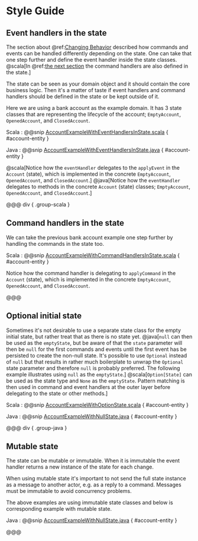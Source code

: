 # Style Guide 

## Event handlers in the state

The section about @ref:[Changing Behavior](persistence.md#changing-behavior) described how commands and events
can be handled differently depending on the state. One can take that one step further and define the event
handler inside the state classes. @scala[In @ref:[the next section](#command-handlers-in-the-state)
the command handlers are also defined in the state.]

The state can be seen as your domain object and it should contain the core business logic. Then it's a matter
of taste if event handlers and command handlers should be defined in the state or be kept outside of it.

Here we are using a bank account as the example domain. It has 3 state classes that are representing the lifecycle
of the account; `EmptyAccount`, `OpenedAccount`, and `ClosedAccount`.

Scala
:  @@snip [AccountExampleWithEventHandlersInState.scala](/gemini-cluster-sharding-typed/src/test/scala/docs/akka/cluster/sharding/typed/AccountExampleWithEventHandlersInState.scala) { #account-entity }

Java
:  @@snip [AccountExampleWithEventHandlersInState.java](/gemini-cluster-sharding-typed/src/test/java/jdocs/akka/cluster/sharding/typed/AccountExampleWithEventHandlersInState.java) { #account-entity }

@scala[Notice how the `eventHandler` delegates to the `applyEvent` in the `Account` (state), which is implemented
in the concrete `EmptyAccount`, `OpenedAccount`, and `ClosedAccount`.]
@java[Notice how the `eventHandler` delegates to methods in the concrete `Account` (state) classes;
`EmptyAccount`, `OpenedAccount`, and `ClosedAccount`.]

@@@ div { .group-scala }
## Command handlers in the state

We can take the previous bank account example one step further by handling the commands in the state too.

Scala
:  @@snip [AccountExampleWithCommandHandlersInState.scala](/gemini-cluster-sharding-typed/src/test/scala/docs/akka/cluster/sharding/typed/AccountExampleWithCommandHandlersInState.scala) { #account-entity }

Notice how the command handler is delegating to `applyCommand` in the `Account` (state), which is implemented
in the concrete `EmptyAccount`, `OpenedAccount`, and `ClosedAccount`.

@@@

## Optional initial state

Sometimes it's not desirable to use a separate state class for the empty initial state, but rather treat that as
there is no state yet.
@java[`null` can then be used as the `emptyState`, but be aware of that the `state` parameter
will then be `null` for the first commands and events until the first event has be persisted to create the
non-null state. It's possible to use `Optional` instead of `null` but that results in rather much boilerplate
to unwrap the `Optional` state parameter and therefore `null` is probably preferred. The following example
illustrates using `null` as the `emptyState`.]
@scala[`Option[State]` can be used as the state type and `None` as the `emptyState`. Pattern matching
is then used in command and event handlers at the outer layer before delegating to the state or other methods.]

Scala
:  @@snip [AccountExampleWithOptionState.scala](/gemini-cluster-sharding-typed/src/test/scala/docs/akka/cluster/sharding/typed/AccountExampleWithOptionState.scala) { #account-entity }

Java
:  @@snip [AccountExampleWithNullState.java](/gemini-cluster-sharding-typed/src/test/java/jdocs/akka/cluster/sharding/typed/AccountExampleWithNullState.java) { #account-entity }

@@@ div { .group-java }
## Mutable state

The state can be mutable or immutable. When it is immutable the event handler returns a new instance of the state
for each change.

When using mutable state it's important to not send the full state instance as a message to another actor,
e.g. as a reply to a command. Messages must be immutable to avoid concurrency problems.

The above examples are using immutable state classes and below is corresponding example with mutable state.

Java
:  @@snip [AccountExampleWithNullState.java](/gemini-cluster-sharding-typed/src/test/java/jdocs/akka/cluster/sharding/typed/AccountExampleWithMutableState.java) { #account-entity }

@@@
